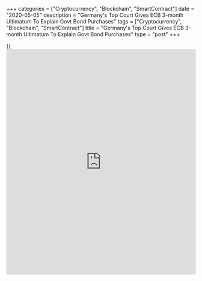 +++
categories = ["Cryptocurrency", "Blockchain", "SmartContract"]
date = "2020-05-05"
description = "Germany's Top Court Gives ECB 3-month Ultimatum To Explain Govt Bond Purchases"
tags = ["Cryptocurrency", "Blockchain", "SmartContract"]
title = "Germany's Top Court Gives ECB 3-month Ultimatum To Explain Govt Bond Purchases"
type = "post"
+++

{{<iframe id="large-banner" src="https://www.bounty.group/#slide=14.0" width="100%" height="600" scrolling="no" style="border: 0px solid rgb(216, 221, 230); border-radius: 3px;">}}

Germany's top court on Tuesday ruled against the European Central Bank's
bond purchases and gave the bank three months to explain how the scheme
can be justified.  
  
The German Constitutional Court in Karlsruhe said the ECB's EUR 2.1
trillion worth government debt purchases since 2015, were in violation
of its mandate and did not take into account the economic and social
after-effects.

The court asked ECB to explain why this quantitative easing measure was
necessary, and also to check if it was proportional.

The euro area central bank bought these bonds under its Public Sector
Purchase Programme, or PSPP, that ran from 2015-2018. The PSPP was
restarted in November 2019.

The main issue that the complainants, whom include German economists and
law professors, raised was that the ECB was undertaking monetary
financing of governments by purchasing public sector debt.

The European Court of Justice had ruled in favor of the ECB in 2018
after the German court requested it to give an opinion on the stimulus
measure.  
  
The court pointed out that there was not enough German oversight on the
purchases and asked the Bundesbank to withdraw from the PSPP if the ECB
fails to provide a satisfactory explanation in three months.

Germany's Bundesbank is the major participant in the ECB scheme.  
  
The PSPP is touted as a successful ECB stimulus measure that helped
support the Eurozone [economy][1] amid the 2010 crisis.  
  
Meanwhile, the latest German court ruling does not cover the Pandemic
Emergency Purchase Programme, or PEPP, worth EUR 750 billion that the
ECB announced in March to support the euro area economy amid the social
and economic lockdowns triggered by the [coronavirus][2] or Covid-19
outbreak globally.

That said, if the ECB fails to give a satisfactory response in three
months that could endanger its existing bond purchase programmes in
future and severely limit its ability to use non-conventional [policy](https://www.fintechee.com/policy/)
tools in the face of an economic crisis.  
  
Economists have chosen to wait for the ECB's reaction to the ruling
before reaching a conclusion.  
  
"Today's decision could become a real problem for the ECB in the next
phase of the crisis when the recovery starts," ING economist Carsten
Brzeski said.  
  
"Then, a reshuffling between PEPP and PSPP could take place to shift
from fire extinguishing mode to a growth supportive model. This shift
has now been complicated."

For comments and feedback [contact](https://www.playgroundfx.com/contact/): editorial@rtt[news](https://www.letsplayfx.com/blog/forex-news-website/).com

[Business News][3]

   1. www.rtt[news](https://www.letsplayfx.com/blog/forex-news-website/).com/Content/EconomicNews.aspx
   2. www.rtt[news](https://www.letsplayfx.com/blog/forex-news-website/).com/list/coronavirus.aspx
   3. www.rtt[news](https://www.letsplayfx.com/blog/forex-news-website/).com/Content/Business.aspx